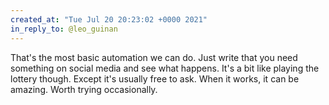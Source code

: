 ```yaml
---
created_at: "Tue Jul 20 20:23:02 +0000 2021"
in_reply_to: @leo_guinan
---
```


That's the most basic automation we can do. Just write that you need something on social media and see what happens. It's a bit like playing the lottery though. Except it's usually free to ask. When it works, it can be amazing. Worth trying occasionally.